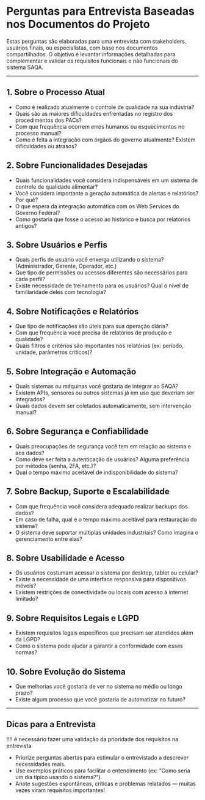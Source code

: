 # Perguntas para Entrevista Baseadas nos Documentos do Projeto

Estas perguntas são elaboradas para uma entrevista com stakeholders, usuários finais, ou especialistas, com base nos documentos compartilhados. O objetivo é levantar informações detalhadas para complementar e validar os requisitos funcionais e não funcionais do sistema SAQA.

---

## 1. Sobre o Processo Atual

- Como é realizado atualmente o controle de qualidade na sua indústria?
- Quais são as maiores dificuldades enfrentadas no registro dos procedimentos dos PACs?
- Com que frequência ocorrem erros humanos ou esquecimentos no processo manual?
- Como é feita a integração com órgãos do governo atualmente? Existem dificuldades ou atrasos?

## 2. Sobre Funcionalidades Desejadas

- Quais funcionalidades você considera indispensáveis em um sistema de controle de qualidade alimentar?
- Você considera importante a geração automática de alertas e relatórios? Por quê?
- O que espera da integração automática com os Web Services do Governo Federal?
- Como gostaria que fosse o acesso ao histórico e busca por relatórios antigos?

## 3. Sobre Usuários e Perfis

- Quais perfis de usuário você enxerga utilizando o sistema? (Administrador, Gerente, Operador, etc.)
- Que tipo de permissões ou acessos diferentes são necessários para cada perfil?
- Existe necessidade de treinamento para os usuários? Qual o nível de familiaridade deles com tecnologia?

## 4. Sobre Notificações e Relatórios

- Que tipo de notificações são úteis para sua operação diária?
- Com que frequência você precisa de relatórios de produção e qualidade?
- Quais filtros e critérios são importantes nos relatórios (ex: período, unidade, parâmetros críticos)?

## 5. Sobre Integração e Automação

- Quais sistemas ou máquinas você gostaria de integrar ao SAQA?
- Existem APIs, sensores ou outros sistemas já em uso que deveriam ser integrados?
- Quais dados devem ser coletados automaticamente, sem intervenção manual?

## 6. Sobre Segurança e Confiabilidade

- Quais preocupações de segurança você tem em relação ao sistema e aos dados?
- Como deve ser feita a autenticação de usuários? Alguma preferência por métodos (senha, 2FA, etc.)?
- Qual o tempo máximo aceitável de indisponibilidade do sistema?

## 7. Sobre Backup, Suporte e Escalabilidade

- Com que frequência você considera adequado realizar backups dos dados?
- Em caso de falha, qual é o tempo máximo aceitável para restauração do sistema?
- O sistema deve suportar múltiplas unidades industriais? Como imagina o gerenciamento entre elas?

## 8. Sobre Usabilidade e Acesso

- Os usuários costumam acessar o sistema por desktop, tablet ou celular?
- Existe a necessidade de uma interface responsiva para dispositivos móveis?
- Existem restrições de conectividade ou locais com acesso à internet limitado?

## 9. Sobre Requisitos Legais e LGPD

- Existem requisitos legais específicos que precisam ser atendidos além da LGPD?
- Como o sistema pode ajudar a garantir a conformidade com essas normas?

## 10. Sobre Evolução do Sistema

- Que melhorias você gostaria de ver no sistema no médio ou longo prazo?
- Existe algum processo que você gostaria de automatizar no futuro?

---

## Dicas para a Entrevista

!!!! é necessário fazer uma validação da prioridade dos requisitos na entrevista


- Priorize perguntas abertas para estimular o entrevistado a descrever necessidades reais.
- Use exemplos práticos para facilitar o entendimento (ex: “Como seria um dia típico usando o sistema?”).
- Anote sugestões espontâneas, críticas e problemas relatados — muitas vezes viram requisitos importantes!

